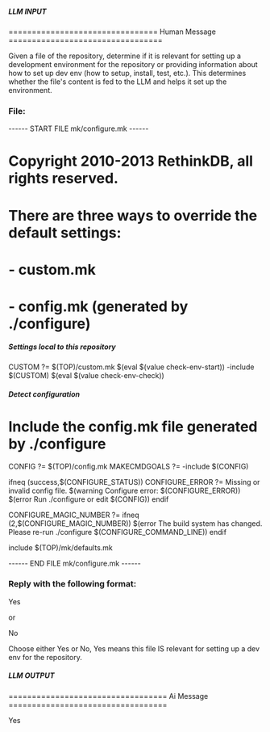 ##### LLM INPUT #####
================================ Human Message =================================

Given a file of the repository, determine if it is relevant for setting up a development environment for the repository or providing information about how to set up dev env (how to setup, install, test, etc.). This determines whether the file's content is fed to the LLM and helps it set up the environment.

### File:
------ START FILE mk/configure.mk ------
# Copyright 2010-2013 RethinkDB, all rights reserved.

# There are three ways to override the default settings:
#  - custom.mk
#  - config.mk (generated by ./configure)

##### Settings local to this repository

CUSTOM ?= $(TOP)/custom.mk
$(eval $(value check-env-start))
  -include $(CUSTOM)
$(eval $(value check-env-check))

##### Detect configuration

# Include the config.mk file generated by ./configure
CONFIG ?= $(TOP)/config.mk
MAKECMDGOALS ?=
-include $(CONFIG)

ifneq (success,$(CONFIGURE_STATUS))
  CONFIGURE_ERROR ?= Missing or invalid config file.
  $(warning Configure error: $(CONFIGURE_ERROR))
  $(error Run ./configure or edit $(CONFIG))
endif

CONFIGURE_MAGIC_NUMBER ?=
ifneq (2,$(CONFIGURE_MAGIC_NUMBER))
  $(error The build system has changed. Please re-run ./configure $(CONFIGURE_COMMAND_LINE))
endif

include $(TOP)/mk/defaults.mk

------ END FILE mk/configure.mk ------

### Reply with the following format:

<rel>Yes</rel>

or

<rel>No</rel>

Choose either Yes or No, Yes means this file IS relevant for setting up a dev env for the repository.

##### LLM OUTPUT #####
================================== Ai Message ==================================

<rel>Yes</rel>